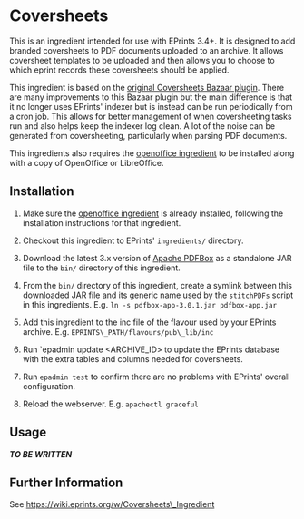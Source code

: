 # Coversheets

This is an ingredient intended for use with EPrints 3.4+. It is designed to add branded coversheets to PDF documents uploaded to an archive.  It allows coversheet templates to be uploaded and then allows you to choose to which eprint records these coversheets should be applied.

This ingredient is based on the [original Coversheets Bazaar plugin](https://bazaar.eprints.org/350/).  There are many improvements to this Bazaar plugin but the main difference is that it no longer uses EPrints' indexer but is instead can be run periodically from a cron job. This allows for better management of when coversheeting tasks run and also helps keep the indexer log clean.  A lot of the noise can be generated from coversheeting, particularly when parsing PDF documents.

This ingredients also requires the [openoffice ingredient](https://github.com/eprints/openoffice) to be installed along with a copy of OpenOffice or LibreOffice.


## Installation

1. Make sure the [openoffice ingredient](https://github.com/eprints/openoffice) is already installed, following the installation instructions for that ingredient.

2. Checkout this ingredient to EPrints' `ingredients/` directory.

3. Download the latest 3.x version of [Apache PDFBox](https://pdfbox.apache.org/download.html) as a standalone JAR file to the `bin/` directory of this ingredient.

4. From the `bin/` directory of this ingredient, create a symlink between this downloaded JAR file and its generic name used by the `stitchPDFs` script in this ingredients. E.g. `ln -s pdfbox-app-3.0.1.jar pdfbox-app.jar`

5. Add this ingredient to the inc file of the flavour used by your EPrints archive.  E.g. `EPRINTS\_PATH/flavours/pub\_lib/inc`

6. Run `epadmin update <ARCHIVE\_ID\> to update the EPrints database with the extra tables and columns needed for coversheets.

7. Run `epadmin test` to confirm there are no problems with EPrints' overall configuration.

8. Reload the webserver. E.g. `apachectl graceful`


## Usage

***TO BE WRITTEN***


## Further Information

See https://wiki.eprints.org/w/Coversheets\_Ingredient
